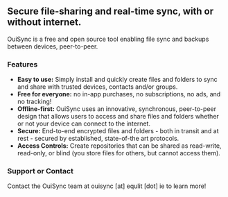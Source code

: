 ## Secure file-sharing and real-time sync, with or without internet.

OuiSync is a free and open source tool enabling file sync and backups between devices, peer-to-peer.

### Features

- **Easy to use:** Simply install and quickly create files and folders to sync and share with trusted devices, contacts and/or groups. 
- **Free for everyone:** no in-app purchases, no subscriptions, no ads, and no tracking!
- **Offline-first:** OuiSync uses an innovative, synchronous, peer-to-peer design that allows users to access and share files and folders whether or not your device can connect to the internet.
- **Secure:** End-to-end encrypted files and folders - both in transit and at rest - secured by established, state-of-the art protocols.
- **Access Controls:** Create repositories that can be shared as read-write, read-only, or blind (you store files for others, but cannot access them).

### Support or Contact

Contact the OuiSync team at ouisync [at] equlit [dot] ie to learn more!
